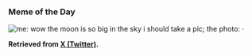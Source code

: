 ### Meme of the Day

<img src="../static/big-moon.webp" alt="me: wow the moon is so big in the sky i should take a pic; the photo: ·">

**Retrieved from [X (Twitter)](https://x.com/fredtaming/status/1802156623357481084).**
